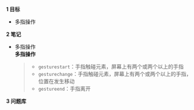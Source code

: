 **1 目标**
* 多指操作

**2 笔记**
* 多指操作  
    **多指操作**
    > * `gesturestart`：手指触碰元素，屏幕上有两个或两个以上的手指  
    > * `gesturechange`：手指触碰元素，屏幕上有两个或两个以上的手指，位置在发生移动  
    > * `gestureend`：手指离开  

**3 问题库**
